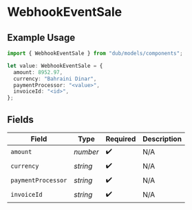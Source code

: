 # WebhookEventSale

## Example Usage

```typescript
import { WebhookEventSale } from "dub/models/components";

let value: WebhookEventSale = {
  amount: 8952.97,
  currency: "Bahraini Dinar",
  paymentProcessor: "<value>",
  invoiceId: "<id>",
};
```

## Fields

| Field              | Type               | Required           | Description        |
| ------------------ | ------------------ | ------------------ | ------------------ |
| `amount`           | *number*           | :heavy_check_mark: | N/A                |
| `currency`         | *string*           | :heavy_check_mark: | N/A                |
| `paymentProcessor` | *string*           | :heavy_check_mark: | N/A                |
| `invoiceId`        | *string*           | :heavy_check_mark: | N/A                |